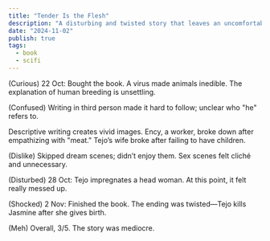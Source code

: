 ```yaml
---
title: "Tender Is the Flesh"
description: "A disturbing and twisted story that leaves an uncomfortable impression."
date: "2024-11-02"
publish: true
tags:
  - book
  - scifi
---
```


(Curious) 22 Oct: Bought the book. A virus made animals inedible. The explanation of human breeding is unsettling.

(Confused) Writing in third person made it hard to follow; unclear who "he" refers to.

Descriptive writing creates vivid images. Ency, a worker, broke down after empathizing with "meat." Tejo’s wife broke after failing to have children.

(Dislike) Skipped dream scenes; didn’t enjoy them. Sex scenes felt cliché and unnecessary.

(Disturbed) 28 Oct: Tejo impregnates a head woman. At this point, it felt really messed up.

(Shocked) 2 Nov: Finished the book. The ending was twisted—Tejo kills Jasmine after she gives birth.

(Meh) Overall, 3/5. The story was mediocre.
